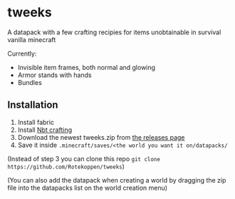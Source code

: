 # tweeks
A datapack with a few crafting recipies for items unobtainable in survival vanilla minecraft

Currently:
- Invisible item frames, both normal and glowing
- Armor stands with hands
- Bundles

## Installation
1. Install fabric
2. Install [Nbt crafting](https://www.curseforge.com/minecraft/mc-mods/nbt-crafting)
3. Download the newest tweeks.zip from [the releases page](https://github.com/Rotekoppen/tweeks/releases)
4. Save it inside `.minecraft/saves/<the world you want it on/datapacks/`

(Instead of step 3 you can clone this repo `git clone https://github.com/Rotekoppen/tweeks`)

(You can also add the datapack when creating a world by dragging the zip file into the datapacks list on the world creation menu)
